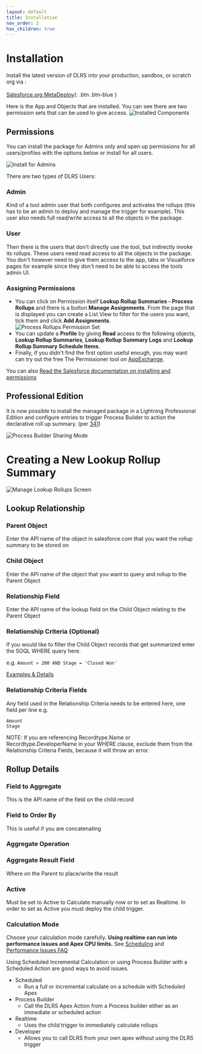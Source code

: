 ```yaml
---
layout: default
title: Installation
nav_order: 2
has_children: true
---
```


# Installation

Install the latest version of DLRS into your production, sandbox, or scratch org via :
<br/><br/>
[Salesforce.org MetaDeploy](https://install.salesforce.org/products/dlrs/latest){: .btn .btn-blue }
<br/>

Here is the App and Objects that are installed. You can see there are two permission sets that can be used to give access.
![Installed Components](https://raw.githubusercontent.com/wiki/afawcett/declarative-lookup-rollup-summaries/images/InstalledComponents.PNG)

## Permissions

You can install the package for Admins only and open up permissions for all users/profiles with the options below or install for all users.

![Install for Admins](https://raw.githubusercontent.com/wiki/afawcett/declarative-lookup-rollup-summaries/images/Install-Admins-Only.PNG)

There are two types of DLRS Users:

### Admin

Kind of a tool admin user that both configures and activates the rollups (this has to be an admin to deploy and manage the trigger for example). This user also needs full read/write access to all the objects in the package.

### User

Then there is the users that don't directly use the tool, but indirectly invoke its rollups. These users need read access to all the objects in the package. You don't however need to give them access to the app, tabs or Visualforce pages for example since they don't need to be able to access the tools admin UI.

### Assigning Permissions

- You can click on Permission itself **Lookup Rollup Summaries - Process Rollups** and there is a button **Manage Assignments**. From the page that is displayed you can create a List View to filter for the users you want, tick them and click **Add Assignments**.
  ![Process Rollups Permission Set](https://raw.githubusercontent.com/wiki/afawcett/declarative-lookup-rollup-summaries/images/Process-Rollups.PNG)
- You can update a **Profile** by giving **Read** access to the following objects, **Lookup Rollup Summaries**, **Lookup Rollup Summary Logs** and **Lookup Rollup Summary Schedule Items**.
- Finally, if you didn't find the first option useful enough, you may want can try out the free The Permissioner tool on [AppExchange](https://appexchange.salesforce.com/listingDetail?listingId=a0N30000008XYMlEAO).

You can also [Read the Salesforce documentation on installing and permissions](https://developer.salesforce.com/docs/atlas.en-us.packagingGuide.meta/packagingGuide/packaging_install.htm)

## Professional Edition

It is now possible to install the managed package in a Lightning Professional Edition and configure entries to trigger Process Builder to action the declarative roll up summary. (per [341](https://github.com/afawcett/declarative-lookup-rollup-summaries/issues/341))

![Process Builder Sharing Mode](https://raw.githubusercontent.com/wiki/afawcett/declarative-lookup-rollup-summaries/images/Process-Builder-Sharing-Mode.PNG)

# Creating a New Lookup Rollup Summary

![Manage Lookup Rollups Screen](https://raw.githubusercontent.com/wiki/afawcett/declarative-lookup-rollup-summaries/images/Manage-Lookups.PNG)

## Lookup Relationship

### Parent Object

Enter the API name of the object in salesforce.com that you want the rollup summary to be stored on

### Child Object

Enter the API name of the object that you want to query and rollup to the Parent Object

### Relationship Field

Enter the API name of the lookup field on the Child Object relating to the Parent Object

### Relationship Criteria (Optional)

If you would like to filter the Child Object records that get summarized enter the SOQL WHERE query here.

e.g. `Amount > 200 AND Stage = 'Closed Won'`

[Examples & Details](<https://github.com/afawcett/declarative-lookup-rollup-summaries/wiki/Relationship-Criteria-(SOQL-Queries)>)

### Relationship Criteria Fields

Any field used in the Relationship Criteria needs to be entered here, one field per line
e.g.

```
Amount
Stage
```

NOTE: If you are referencing Recordtype.Name or Recordtype.DeveloperName in your WHERE clause, exclude them from the Relationship Criteria Fields, because it will throw an error.

## Rollup Details

### Field to Aggregate

This is the API name of the field on the child record

### Field to Order By

This is useful if you are concatenating

### Aggregate Operation

### Aggregate Result Field

Where on the Parent to place/write the result

### Active

Must be set to Active to Calculate manually now or to set as Realtime. In order to set as Active you must deploy the child trigger.

### Calculation Mode

Choose your calculation mode carefully. **Using realtime can run into performance issues and Apex CPU limits.** See [Scheduling](https://github.com/afawcett/declarative-lookup-rollup-summaries/wiki/What-you-need-to-know-about-Scheduling-Rollups) and [Performance Issues FAQ](https://github.com/afawcett/declarative-lookup-rollup-summaries/wiki/FAQs#how-do-i-optimize-dlrs-i-am-running-into-apex-cpu-limits-or-other-performance-issues)

Using Scheduled Incremental Calculation or using Process Builder with a Scheduled Action are good ways to avoid issues.

- Scheduled
  - Run a full or incremental calculate on a schedule with Scheduled Apex
- Process Builder
  - Call the DLRS Apex Action from a Process builder either as an immediate or scheduled action
- Realtime
  - Uses the child trigger to immediately calculate rollups
- Developer
  - Allows you to call DLRS from your own apex without using the DLRS trigger
